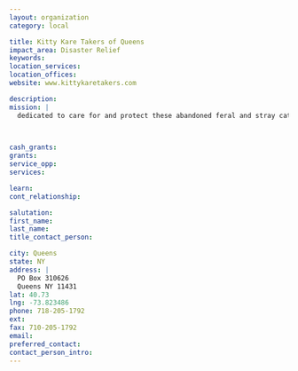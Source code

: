 ```yaml
---
layout: organization
category: local

title: Kitty Kare Takers of Queens
impact_area: Disaster Relief
keywords: 
location_services: 
location_offices: 
website: www.kittykaretakers.com

description: 
mission: |
  dedicated to care for and protect these abandoned feral and stray cats. We hope to reduce over-population and disease by preventing the birth of unwanted litters

  

cash_grants: 
grants: 
service_opp: 
services: 

learn: 
cont_relationship: 

salutation: 
first_name: 
last_name: 
title_contact_person: 

city: Queens
state: NY
address: |
  PO Box 310626     
  Queens NY 11431
lat: 40.73
lng: -73.823486
phone: 718-205-1792
ext: 
fax: 710-205-1792
email: 
preferred_contact: 
contact_person_intro: 
---
```

